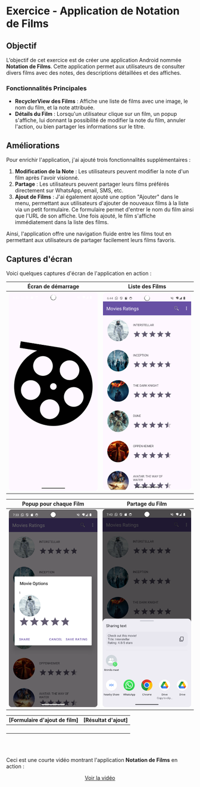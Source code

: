 # Exercice - Application de Notation de Films

## Objectif
L’objectif de cet exercice est de créer une application Android nommée **Notation de Films**. Cette application permet aux utilisateurs de consulter divers films avec des notes, des descriptions détaillées et des affiches.

### Fonctionnalités Principales
- **RecyclerView des Films** : Affiche une liste de films avec une image, le nom du film, et la note attribuée.
- **Détails du Film** : Lorsqu'un utilisateur clique sur un film, un popup s'affiche, lui donnant la possibilité de modifier la note du film, annuler l'action, ou bien partager les informations sur le titre.

## Améliorations

Pour enrichir l'application, j'ai ajouté trois fonctionnalités supplémentaires :

1. **Modification de la Note** : Les utilisateurs peuvent modifier la note d'un film après l'avoir visionné.
2. **Partage** : Les utilisateurs peuvent partager leurs films préférés directement sur WhatsApp, email, SMS, etc.
3. **Ajout de Films** : J'ai également ajouté une option "Ajouter" dans le menu, permettant aux utilisateurs d'ajouter de nouveaux films à la liste via un petit formulaire. Ce formulaire permet d'entrer le nom du film ainsi que l'URL de son affiche. Une fois ajouté, le film s'affiche immédiatement dans la liste des films.

Ainsi, l'application offre une navigation fluide entre les films tout en permettant aux utilisateurs de partager facilement leurs films favoris.

## Captures d'écran

Voici quelques captures d'écran de l'application en action :

| Écran de démarrage | Liste des Films |
| ------------------- | --------------- |
| <img src="splash_activity.png" width="250"> | <img src="ListActivity_screen.png" width="250"> |

| Popup pour chaque Film | Partage du Film |
| ---------------------- | ---------------- |
| <img src="modif_note_movie.png" width="250"> | <img src="partager_film.png" width="250"> |

| [Formulaire d'ajout de film] | [Résultat d'ajout] |
| ----------------------------------- | --------------------------------- |
| <img src="" width="250"> | <img src="" width="250"> |

<br>  
<br>

Ceci est une courte vidéo montrant l'application **Notation de Films** en action :

<div align="center">

[Voir la vidéo](https://github.com/user-attachments/assets/9e704290-4b78-403b-a7b4-00982605c0d8)

</div>
